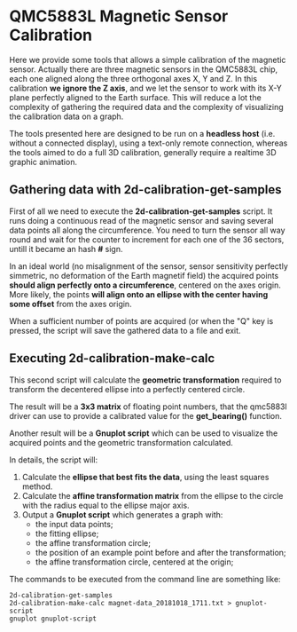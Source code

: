 # QMC5883L Magnetic Sensor Calibration

Here we provide some tools that allows a simple calibration of 
the magnetic sensor. Actually there are three magnetic sensors 
in the QMC5883L chip, each one aligned along the three 
orthogonal axes X, Y and Z. In this calibration **we ignore the 
Z axis**, and we let the sensor to work with its X-Y plane 
perfectly aligned to the Earth surface. This will reduce a lot 
the complexity of gathering the required data and the complexity 
of visualizing the calibration data on a graph.

The tools presented here are designed to be run on a **headless 
host** (i.e. without a connected display), using a text-only 
remote connection, whereas the tools aimed to do a full 3D 
calibration, generally require a realtime 3D graphic animation.

## Gathering data with 2d-calibration-get-samples

First of all we need to execute the 
**2d-calibration-get-samples** script. It runs doing a 
continuous read of the magnetic sensor and saving several data 
points all along the circumference. You need to turn the sensor 
all way round and wait for the counter to increment for each one 
of the 36 sectors, untill it became an hash **#** sign.

In an ideal world (no misalignment of the sensor, sensor 
sensitivity perfectly simmetric, no deformation of the Earth 
magnetif field) the acquired points **should align perfectly 
onto a circumference**, centered on the axes origin. More 
likely, the points **will align onto an ellipse with the center 
having some offset** from the axes origin.

When a sufficient number of points are acquired (or when the "Q" 
key is pressed, the script will save the gathered data to a file 
and exit.

## Executing 2d-calibration-make-calc

This second script will calculate the **geometric 
transformation** required to transform the decentered ellipse 
into a perfectly centered circle.

The result will be a **3x3 matrix** of floating point numbers, 
that the qmc5883l driver can use to provide a calibrated value 
for the **get\_bearing()** function.

Another result will be a **Gnuplot script** which can be used to 
visualize the acquired points and the geometric transformation 
calculated.

In details, the script will:

1. Calculate the **ellipse that best fits the data**, using the 
least squares method.
2. Calculate the **affine transformation matrix** from the 
ellipse to the circle with the radius equal to the ellipse major 
axis.
3. Output a **Gnuplot script** which generates a graph with:
   * the input data points;
   * the fitting ellipse;
   * the affine transformation circle;
   * the position of an example point before and after the transformation;
   * the affine transformation circle, centered at the origin;

The commands to be executed from the command line are something 
like:

```
2d-calibration-get-samples
2d-calibration-make-calc magnet-data_20181018_1711.txt > gnuplot-script
gnuplot gnuplot-script
```

